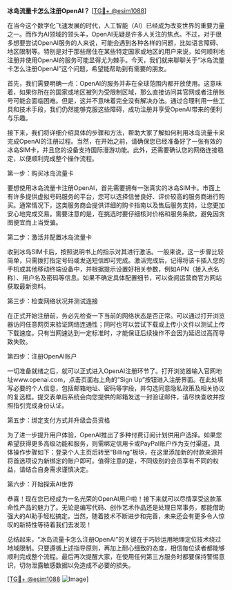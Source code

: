 **冰岛流量卡怎么注册OpenAI？** [[TG💪+ @esim1088](https://t.me/s/esim1088)]

在当今这个数字化飞速发展的时代，人工智能（AI）已经成为改变世界的重要力量之一。而作为AI领域的领头羊，OpenAI无疑是许多人关注的焦点。不过，对于很多想要尝试OpenAI服务的人来说，可能会遇到各种各样的问题，比如语言障碍、地区限制等。特别是对于那些居住在某些特定国家或地区的用户来说，如何顺利地注册并使用OpenAI的服务可能显得尤为棘手。今天，我们就来聊聊关于“冰岛流量卡怎么注册OpenAI”这个问题，希望能帮助到有需要的朋友。

首先，我们需要明确一点：OpenAI的服务并非在全球范围内都开放使用。这意味着，如果你所在的国家或地区被列为受限制区域，那么直接访问其官网或者注册账号可能会面临困难。但是，这并不意味着完全没有解决办法。通过合理利用一些工具和技术手段，我们仍然能够克服这些障碍，成功注册并享受OpenAI带来的便利与乐趣。

接下来，我们将详细介绍具体的步骤和方法，帮助大家了解如何利用冰岛流量卡来完成OpenAI的注册过程。当然，在开始之前，请确保您已经准备好了一张有效的冰岛SIM卡，并且您的设备支持国际漫游功能。此外，还需要确认您的网络连接稳定，以便顺利完成整个操作流程。

第一步：购买冰岛流量卡

要想使用冰岛流量卡注册OpenAI，首先需要拥有一张真实的冰岛SIM卡。市面上有许多提供虚拟号码服务的平台，您可以选择信誉良好、评价较高的服务商进行购买。通常情况下，这类服务商会提供详细的购卡指南以及售后服务支持，让您更加安心地完成交易。需要注意的是，在挑选时要仔细核对价格和服务条款，避免因贪图便宜而上当受骗。

第二步：激活并配置冰岛流量卡

收到冰岛SIM卡后，按照说明书上的指示对其进行激活。一般来说，这一步骤比较简单，只需拨打指定号码或发送短信即可完成。激活完成后，记得将该卡插入您的手机或其他移动终端设备中，并根据提示设置好相关参数，例如APN（接入点名称）、用户名及密码等信息。如果不确定具体配置细节，可以查阅运营商官方网站获取最新资料。

第三步：检查网络状况并测试连接

在正式开始注册前，务必先检查一下当前的网络状态是否正常。可以通过打开浏览器访问任意网页来验证网络连通性；同时也可以尝试下载或上传小文件以测试上传下载速度。只有当网速达到一定标准时，才能保证后续操作不会因为延迟过高而导致失败。

第四步：注册OpenAI账户

一切准备就绪之后，就可以正式进入OpenAI注册环节了。打开浏览器输入官网地址www.openai.com，点击页面右上角的“Sign Up”按钮进入注册界面。在此处填写必要的个人信息，包括邮箱地址、密码等字段，并勾选同意隐私政策及相关协议的复选框。提交表单后系统会向您提供的邮箱发送一封验证邮件，请尽快查收并按照指引完成身份认证。

第五步：绑定支付方式并升级会员资格

为了进一步提升用户体验，OpenAI推出了多种付费订阅计划供用户选择。如果您希望获得更多高级功能和服务，则需绑定信用卡或PayPal账户作为支付渠道。具体操作步骤如下：登录个人主页后转至“Billing”板块，在这里添加新的付款来源并将首选项设为新绑定的账户即可。值得注意的是，不同级别的会员享有不同的权益，请结合自身需求谨慎决定。

第六步：开始探索AI世界

恭喜！现在您已经成为一名光荣的OpenAI用户啦！接下来就可以尽情享受这款革命性产品的魅力了。无论是编写代码、创作艺术作品还是处理日常事务，都能借助强大的AI助手轻松搞定。当然，随着技术不断进步和完善，未来还会有更多令人惊叹的新特性等待着我们去发现！

总结起来，“冰岛流量卡怎么注册OpenAI”的关键在于巧妙运用地理定位技术绕过地域限制。只要遵循上述指导原则，再加上耐心细致的态度，相信每位读者都能够顺利完成整个流程。最后再次提醒大家，在使用任何第三方服务时都要保持警惕意识，切勿泄露敏感数据以免造成不必要的损失。

[[TG💪+ @esim1088](https://t.me/s/esim1088) ![Image](https://i.postimg.cc/4NQfJmqS/Snipaste-2025-05-13-00-14-12.png)]